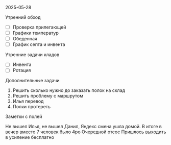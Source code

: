 2025-05-28


Утренний обход

- [ ] Проверка прилегающей
- [ ] Графики температур
- [ ] Обеденная
- [ ] График септа и инвента

Утренние задачи кладов
- [ ] Инвента
- [ ] Ротация

Дополнительные задачи

1. Решить сколько нужно до заказать полок на склад
2. Решить проблему с маршрутом 
3. Илья перевод
4. Полки протереть

Заметки с полей

  Не вышел Илья, не вышел Данил, Яндекс смена ушла домой.
  В итоге в вечер вместо 7 человек было 4ро
  Очередной отсос
  Пришлось выходить в усиление бесплатно